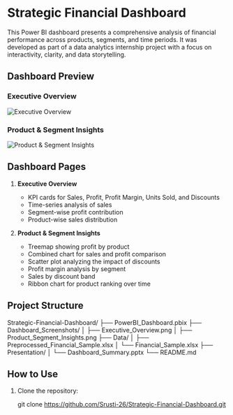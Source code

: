 # Strategic Financial Dashboard

This Power BI dashboard presents a comprehensive analysis of financial performance across products, segments, and time periods. It was developed as part of a data analytics internship project with a focus on interactivity, clarity, and data storytelling.

## Dashboard Preview

### Executive Overview  
![Executive Overview](Page1_ExecutiveOverview.png)

### Product & Segment Insights  
![Product & Segment Insights](Page2_ProductSegmentInsights.png)

## Dashboard Pages

1. **Executive Overview**  
   - KPI cards for Sales, Profit, Profit Margin, Units Sold, and Discounts  
   - Time-series analysis of sales  
   - Segment-wise profit contribution  
   - Product-wise sales distribution

2. **Product & Segment Insights**  
   - Treemap showing profit by product  
   - Combined chart for sales and profit comparison  
   - Scatter plot analyzing the impact of discounts  
   - Profit margin analysis by segment  
   - Sales by discount band  
   - Ribbon chart for product ranking over time

## Project Structure

Strategic-Financial-Dashboard/
├── PowerBI_Dashboard.pbix
├── Dashboard_Screenshots/
│ ├── Executive_Overview.png
│ ├── Product_Segment_Insights.png
├── Data/
│ ├── Preprocessed_Financial_Sample.xlsx
│ └── Financial_Sample.xlsx
├── Presentation/
│ └── Dashboard_Summary.pptx
└── README.md

## How to Use

1. Clone the repository:
   
   git clone https://github.com/Srusti-26/Strategic-Financial-Dashboard.git